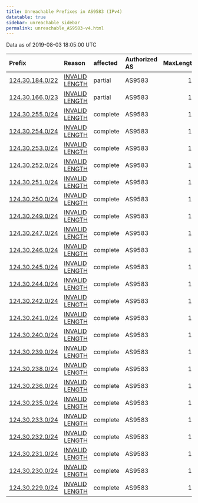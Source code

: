 ```yaml
---
title: Unreachable Prefixes in AS9583 (IPv4)
datatable: true
sidebar: unreachable_sidebar
permalink: unreachable_AS9583-v4.html
---
```


Data as of 2019-08-03 18:05:00 UTC


<div class="datatable-begin"></div>

| Prefix                                                   | Reason                                                                                                   | affected   | Authorized AS   |   MaxLength | Anchor                                       |   unreachable /24s |
|:---------------------------------------------------------|:---------------------------------------------------------------------------------------------------------|:-----------|:----------------|------------:|:---------------------------------------------|-------------------:|
| [124.30.184.0/22](https://stat.ripe.net/124.30.184.0/22) | [INVALID LENGTH](https://rpki-validator.ripe.net/announcement-preview?asn=AS9583&prefix=124.30.184.0/22) | partial    | AS9583          |          16 | [APNIC](unreachable_APNIC_RPKI_Root-v4.html) |                  4 |
| [124.30.166.0/23](https://stat.ripe.net/124.30.166.0/23) | [INVALID LENGTH](https://rpki-validator.ripe.net/announcement-preview?asn=AS9583&prefix=124.30.166.0/23) | partial    | AS9583          |          16 | [APNIC](unreachable_APNIC_RPKI_Root-v4.html) |                  2 |
| [124.30.255.0/24](https://stat.ripe.net/124.30.255.0/24) | [INVALID LENGTH](https://rpki-validator.ripe.net/announcement-preview?asn=AS9583&prefix=124.30.255.0/24) | complete   | AS9583          |          16 | [APNIC](unreachable_APNIC_RPKI_Root-v4.html) |                  1 |
| [124.30.254.0/24](https://stat.ripe.net/124.30.254.0/24) | [INVALID LENGTH](https://rpki-validator.ripe.net/announcement-preview?asn=AS9583&prefix=124.30.254.0/24) | complete   | AS9583          |          16 | [APNIC](unreachable_APNIC_RPKI_Root-v4.html) |                  1 |
| [124.30.253.0/24](https://stat.ripe.net/124.30.253.0/24) | [INVALID LENGTH](https://rpki-validator.ripe.net/announcement-preview?asn=AS9583&prefix=124.30.253.0/24) | complete   | AS9583          |          16 | [APNIC](unreachable_APNIC_RPKI_Root-v4.html) |                  1 |
| [124.30.252.0/24](https://stat.ripe.net/124.30.252.0/24) | [INVALID LENGTH](https://rpki-validator.ripe.net/announcement-preview?asn=AS9583&prefix=124.30.252.0/24) | complete   | AS9583          |          16 | [APNIC](unreachable_APNIC_RPKI_Root-v4.html) |                  1 |
| [124.30.251.0/24](https://stat.ripe.net/124.30.251.0/24) | [INVALID LENGTH](https://rpki-validator.ripe.net/announcement-preview?asn=AS9583&prefix=124.30.251.0/24) | complete   | AS9583          |          16 | [APNIC](unreachable_APNIC_RPKI_Root-v4.html) |                  1 |
| [124.30.250.0/24](https://stat.ripe.net/124.30.250.0/24) | [INVALID LENGTH](https://rpki-validator.ripe.net/announcement-preview?asn=AS9583&prefix=124.30.250.0/24) | complete   | AS9583          |          16 | [APNIC](unreachable_APNIC_RPKI_Root-v4.html) |                  1 |
| [124.30.249.0/24](https://stat.ripe.net/124.30.249.0/24) | [INVALID LENGTH](https://rpki-validator.ripe.net/announcement-preview?asn=AS9583&prefix=124.30.249.0/24) | complete   | AS9583          |          16 | [APNIC](unreachable_APNIC_RPKI_Root-v4.html) |                  1 |
| [124.30.247.0/24](https://stat.ripe.net/124.30.247.0/24) | [INVALID LENGTH](https://rpki-validator.ripe.net/announcement-preview?asn=AS9583&prefix=124.30.247.0/24) | complete   | AS9583          |          16 | [APNIC](unreachable_APNIC_RPKI_Root-v4.html) |                  1 |
| [124.30.246.0/24](https://stat.ripe.net/124.30.246.0/24) | [INVALID LENGTH](https://rpki-validator.ripe.net/announcement-preview?asn=AS9583&prefix=124.30.246.0/24) | complete   | AS9583          |          16 | [APNIC](unreachable_APNIC_RPKI_Root-v4.html) |                  1 |
| [124.30.245.0/24](https://stat.ripe.net/124.30.245.0/24) | [INVALID LENGTH](https://rpki-validator.ripe.net/announcement-preview?asn=AS9583&prefix=124.30.245.0/24) | complete   | AS9583          |          16 | [APNIC](unreachable_APNIC_RPKI_Root-v4.html) |                  1 |
| [124.30.244.0/24](https://stat.ripe.net/124.30.244.0/24) | [INVALID LENGTH](https://rpki-validator.ripe.net/announcement-preview?asn=AS9583&prefix=124.30.244.0/24) | complete   | AS9583          |          16 | [APNIC](unreachable_APNIC_RPKI_Root-v4.html) |                  1 |
| [124.30.242.0/24](https://stat.ripe.net/124.30.242.0/24) | [INVALID LENGTH](https://rpki-validator.ripe.net/announcement-preview?asn=AS9583&prefix=124.30.242.0/24) | complete   | AS9583          |          16 | [APNIC](unreachable_APNIC_RPKI_Root-v4.html) |                  1 |
| [124.30.241.0/24](https://stat.ripe.net/124.30.241.0/24) | [INVALID LENGTH](https://rpki-validator.ripe.net/announcement-preview?asn=AS9583&prefix=124.30.241.0/24) | complete   | AS9583          |          16 | [APNIC](unreachable_APNIC_RPKI_Root-v4.html) |                  1 |
| [124.30.240.0/24](https://stat.ripe.net/124.30.240.0/24) | [INVALID LENGTH](https://rpki-validator.ripe.net/announcement-preview?asn=AS9583&prefix=124.30.240.0/24) | complete   | AS9583          |          16 | [APNIC](unreachable_APNIC_RPKI_Root-v4.html) |                  1 |
| [124.30.239.0/24](https://stat.ripe.net/124.30.239.0/24) | [INVALID LENGTH](https://rpki-validator.ripe.net/announcement-preview?asn=AS9583&prefix=124.30.239.0/24) | complete   | AS9583          |          16 | [APNIC](unreachable_APNIC_RPKI_Root-v4.html) |                  1 |
| [124.30.238.0/24](https://stat.ripe.net/124.30.238.0/24) | [INVALID LENGTH](https://rpki-validator.ripe.net/announcement-preview?asn=AS9583&prefix=124.30.238.0/24) | complete   | AS9583          |          16 | [APNIC](unreachable_APNIC_RPKI_Root-v4.html) |                  1 |
| [124.30.236.0/24](https://stat.ripe.net/124.30.236.0/24) | [INVALID LENGTH](https://rpki-validator.ripe.net/announcement-preview?asn=AS9583&prefix=124.30.236.0/24) | complete   | AS9583          |          16 | [APNIC](unreachable_APNIC_RPKI_Root-v4.html) |                  1 |
| [124.30.235.0/24](https://stat.ripe.net/124.30.235.0/24) | [INVALID LENGTH](https://rpki-validator.ripe.net/announcement-preview?asn=AS9583&prefix=124.30.235.0/24) | complete   | AS9583          |          16 | [APNIC](unreachable_APNIC_RPKI_Root-v4.html) |                  1 |
| [124.30.233.0/24](https://stat.ripe.net/124.30.233.0/24) | [INVALID LENGTH](https://rpki-validator.ripe.net/announcement-preview?asn=AS9583&prefix=124.30.233.0/24) | complete   | AS9583          |          16 | [APNIC](unreachable_APNIC_RPKI_Root-v4.html) |                  1 |
| [124.30.232.0/24](https://stat.ripe.net/124.30.232.0/24) | [INVALID LENGTH](https://rpki-validator.ripe.net/announcement-preview?asn=AS9583&prefix=124.30.232.0/24) | complete   | AS9583          |          16 | [APNIC](unreachable_APNIC_RPKI_Root-v4.html) |                  1 |
| [124.30.231.0/24](https://stat.ripe.net/124.30.231.0/24) | [INVALID LENGTH](https://rpki-validator.ripe.net/announcement-preview?asn=AS9583&prefix=124.30.231.0/24) | complete   | AS9583          |          16 | [APNIC](unreachable_APNIC_RPKI_Root-v4.html) |                  1 |
| [124.30.230.0/24](https://stat.ripe.net/124.30.230.0/24) | [INVALID LENGTH](https://rpki-validator.ripe.net/announcement-preview?asn=AS9583&prefix=124.30.230.0/24) | complete   | AS9583          |          16 | [APNIC](unreachable_APNIC_RPKI_Root-v4.html) |                  1 |
| [124.30.229.0/24](https://stat.ripe.net/124.30.229.0/24) | [INVALID LENGTH](https://rpki-validator.ripe.net/announcement-preview?asn=AS9583&prefix=124.30.229.0/24) | complete   | AS9583          |          16 | [APNIC](unreachable_APNIC_RPKI_Root-v4.html) |                  1 |

<div class="datatable-end"></div>